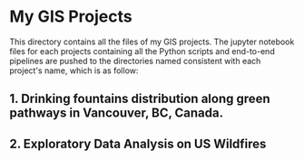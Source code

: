
# My GIS Projects

This directory contains all the files of my GIS projects. The jupyter notebook files for each projects containing all the Python scripts and end-to-end pipelines are pushed to the directories named consistent with each project's name, which is as follow: 

## 1. Drinking fountains distribution along green pathways in Vancouver, BC, Canada.

## 2. Exploratory Data Analysis on US Wildfires
